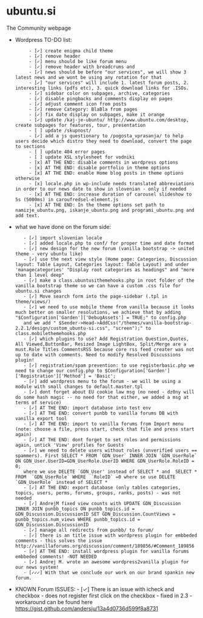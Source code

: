 ubuntu.si
=========

The Community webpage

* Wordpress TO-DO list:

           - [✓] create enigma child theme
           - [✓] remove header
           - [✓] menu should be like forum menu
           - [✓] remove header with breadcrums and
           - [✓] news should be before "our services", we will show 3 latest news and we wont be using any rotation for that
           - [✓] "our services" will include 1. latest forum posts, 2. interesting links (pdfs etc), 3. quick download links for .ISOs.
           - [✓] sidebar color on subpages, archive, categories
           - [✓] disable pingbacks and comments display on pages
           - [✓] adjust comment icon from posts
           - [✓] remove Category: BlaBla from pages
           - [✓] fix date display on subpages, make it orange
           - [✓] update /kaj-je-ubuntu/ http://www.ubuntu.com/desktop, create subpages for features, tour, presentation
           - [ ] update /skupnost/
           - [✓] add a js questionary to /pogosta_vprasanja/ to help users decide which distro they need to download, convert the page to sections
           - [ ] update 404 error pages
           - [ ] update XSL stylesheet for vodniki
           - [x] AT THE END: disable comments in wordpress options
           - [x] AT THE END: disable portfolio in theme options
           - [x] AT THE END: enable Home blog posts in theme options otherwise
           - [x] locale.php in wp-include needs translated abbreviations in order to our news date to show in slovenian - only if needed
           - [x] AT THE END: increase duration of carousel slideshow to 5s (5000ms) in caroufredsel-element.js
           - [x] AT THE END: In the theme options set path to namizje_ubuntu.png, iskanje_ubuntu.png and programi_ubuntu.png and add text.


* what we have done on the forum side:

         - [✓] import slovenian locale
         - [✓] added locale.php to conf/ for proper time and date format
         - [✓] new design for the new forum (vanilla bootstrap -> united theme - very ubuntu like)
         - [✓] use the next view style (Home page: Categories, Discussion layout: Table Layout, Categories layout: Table Layout) and under 'managecategories' "Display root categories as headings" and "more than 1 level deep"
         - [✓] make a class.ubuntusithemehooks.php in root folder of the vanilla bootstrap theme so we can have a custom .css file for ubuntu.si changes
         - [✓] Move search form into the page-sidebar (.tpl in theme/views/)
         - [✓] we need to use mobile theme from vanilla because it looks much better on smaller resolutions, we achieve that by adding "$Configuration['Garden']['DebugAssets'] = TRUE;" to config.php
         and we add " $Sender->Head->AddCss("/themes/vanilla-bootstrap-2.2.1/design/custom_ubuntu-si.css", "screen");" to class.mobilethemehooks.php
         - [✓] which plugins to use? Add Registration Question,Quotes, All Viewed,ButtonBar, Resized Image LightBox, Split/Merge are a must.Role Titles CommentsRSS because core rss feed creater was not up to date with comments. Need to modify Resolved Discussions plugin!
         - [✓] registration/spam prevention: to use registerbasic.php we need to change our config.php to $Configuration['Garden']['Registration']['Method'] = 'Basic';
         - [✓] add wordpress menu to the forum - we will be using a module with small changes to default.master.tpl
         - [✓] dont forget about EU cookie law msg (no need - dz0ny will do some hash magic -- no need for that either, we added a msg at terms of service)
         - [✓] AT THE END: import database into test env
         - [✓] AT THE END: convert punbb to vanilla forums DB with vanilla export tool
         - [✓] AT THE END: import to vanilla forums from Import menu (note: choose a file, press start, check that file and press start again)
         - [✓] AT THE END: dont forget to set roles and permissions again, untick 'View' profiles for Guests
         - [✓] we need to delete users without roles (unverified users == spammers). First SELECT * FROM `GDN_User` INNER JOIN `GDN_UserRole` ON GDN_User.UserID=GDN_UserRole.UserID WHERE GDN_UserRole.RoleID = 0;
         where we use DELETE `GDN_User' instead of SELECT * and  SELECT * FROM  `GDN_UserRole` WHERE  `RoleID` =0 where se use DELETE `GDN_UserRole` instead of SELECT *
         - [✓] AT THE END: export database (only tables categories, topics, users, perms, forums, groups, ranks, posts) - was not needed
         - [✓] AndrejM fixed view counts with UPDATE GDN_Discussion  INNER JOIN punbb_topics ON punbb_topics.id = GDN_Discussion.DiscussionID SET GDN_Discussion.CountViews = punbb_topics.num_views WHERE punbb_topics.id = GDN_Discussion.DiscussionID
         - [✓] manage all redirects from punbb/ to forum/
         - [✓] there is an title issue with wordpress plugin for embbeded comments - this solves the issue http://vanillaforums.org/discussion/comment/189856/#Comment_189856
         - [✓] AT THE END: install wordpress plugin for vanilla forums embbeded comments! -NOT NEEDED
         - [✓] Andrej M. wrote an awesome wordpress2vanilla plugin for our news system!
         - [✓✓✓] With that we conclude our work on our brand spankin new forum.

* KNOWN Forum ISSUES:
         - [✓]  There is an issue with icheck and checkbox - does not register first click on the checkbox - fixed in 2.3 - workaround can be found here https://gist.github.com/andersju/13a4d0736d599f8a8731
